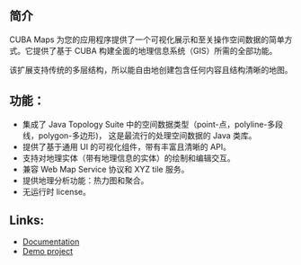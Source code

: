 ## 简介
CUBA Maps 为您的应用程序提供了一个可视化展示和至关操作空间数据的简单方式。它提供了基于 CUBA 构建全面的地理信息系统（GIS）所需的全部功能。

该扩展支持传统的多层结构，所以能自由地创建包含任何内容且结构清晰的地图。

## 功能：
- 集成了 Java Topology Suite 中的空间数据类型（point-点，polyline-多段线，polygon-多边形)， 这是最流行的处理空间数据的 Java 类库。
- 提供了基于通用 UI 的可视化组件，带有丰富且清晰的 API。
- 支持对地理实体（带有地理信息的实体）的绘制和编辑交互。
- 兼容 Web Map Service 协议和 XYZ tile 服务。
- 提供地理分析功能：热力图和聚合。
- 无运行时 license。

## Links:
- [Documentation](https://doc.cuba-platform.com/maps-1.1/)
- [Demo project](https://github.com/cuba-platform/maps-addon-demo)
